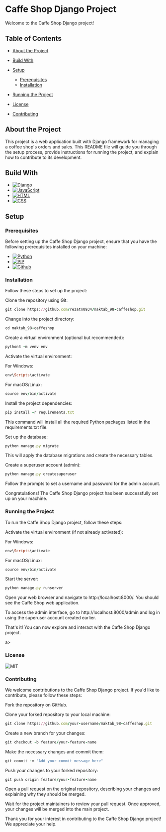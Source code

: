 # Caffe Shop Django Project
Welcome to the Caffe Shop Django project! 

## Table of Contents
* [About the Project](#about-the-project)
* [Build With](#build-with)
* [Setup](#setup)
  - [Prerequisites](#prerequisites)
  - [Installation](#installation)

* [Running the Project](#running-the-project)
* [License](#license)
* [Contributing](#contributing)



## About the Project
This project is a web application built with Django framework for managing a coffee shop's orders and sales. This README file will guide you through the setup process, provide instructions for running the project, and explain how to contribute to its development.


## Build With
* [![Django][django.js]][django-url]
* [![JavaScript][JavaScript.js]][JavaScript-url]
* [![HTML][HTML.js]][HTML-url]
* [![CSS][CSS.js]][CSS-url]


## Setup
<a name="Prerequisites"></a>
### Prerequisites
Before setting up the Caffe Shop Django project, ensure that you have the following prerequisites installed on your machine:
- [![Python][Python.js]][Python-url]
- [![PIP][PIP.js]][PIP-url]
- [![Github][Github.js]][Github-url]


### Installation
Follow these steps to set up the project:

Clone the repository using Git:

```ruby
git clone https://github.com/rezatn0934/maktab_98-caffeshop.git
```
Change into the project directory:
```ruby
cd maktab_98-caffeshop
```
Create a virtual environment (optional but recommended):
```ruby
python3 -m venv env
```

Activate the virtual environment:

For Windows:

```ruby
env\Scripts\activate
```
For macOS/Linux:

```ruby
source env/bin/activate
```
Install the project dependencies:

```ruby
pip install -r requirements.txt
```
This command will install all the required Python packages listed in the requirements.txt file.

Set up the database:

```ruby
python manage.py migrate
```
This will apply the database migrations and create the necessary tables.

Create a superuser account (admin):

```ruby
python manage.py createsuperuser
```
Follow the prompts to set a username and password for the admin account.

Congratulations! The Caffe Shop Django project has been successfully set up on your machine.


### Running the Project
To run the Caffe Shop Django project, follow these steps:

Activate the virtual environment (if not already activated):

For Windows:

```ruby
env\Scripts\activate
```
For macOS/Linux:

```ruby
source env/bin/activate
```
Start the server:

```ruby
python manage.py runserver
```
Open your web browser and navigate to http://localhost:8000/. You should see the Caffe Shop web application.

To access the admin interface, go to http://localhost:8000/admin and log in using the superuser account created earlier.

That's it! You can now explore and interact with the Caffe Shop Django project.

a>
### License
![MIT][MIT.js]


### Contributing
We welcome contributions to the Caffe Shop Django project. If you'd like to contribute, please follow these steps:

Fork the repository on GitHub.

Clone your forked repository to your local machine:

```ruby
git clone https://github.com/your-username/maktab_98-caffeshop.git
```
Create a new branch for your changes:


```ruby
git checkout -b feature/your-feature-name
```
Make the necessary changes and commit them:


```ruby
git commit -m "Add your commit message here"
```
Push your changes to your forked repository:

```ruby
git push origin feature/your-feature-name
```
Open a pull request on the original repository, describing your changes and explaining why they should be merged.

Wait for the project maintainers to review your pull request. Once approved, your changes will be merged into the main project.

Thank you for your interest in contributing to the Caffe Shop Django project! We appreciate your help.

[django.js]: https://img.shields.io/badge/Django-F77FBE?style=for-the-badge&logo=django&logoColor=black
[django-url]: https://www.djangoproject.com/
[JavaScript.js]: https://img.shields.io/badge/JavaScript-A21441?style=for-the-badge&logo=javascript&logoColor=black
[JavaScript-url]: https://www.javascript.com/
[HTML.js]: https://img.shields.io/badge/HTML-00A693?style=for-the-badge&logo=html5&logoColor=black
[HTML-url]: https://www.javascript.com/
[CSS.js]: https://img.shields.io/badge/CSS-32127a?&style=for-the-badge&logo=css3&logoColor=white
[CSS-url]: https://www.javascript.com/
[Python.js]: https://img.shields.io/badge/Python-red?style=for-the-badge&logo=python&logoColor=black
[Python-url]: https://www.python.org/
[PIP.js]: https://img.shields.io/badge/PIP_(Python_package_manager)-blue?style=for-the-badge&logo=pypi&logoColor=white

[PIP-url]: https://pypi.org/
[Github.js]: https://img.shields.io/badge/GitHub-green?style=for-the-badge&logo=github&logoColor=black
[Github-url]: https://github.com/
[MIT.js]: https://img.shields.io/badge/License-MIT-F77FBE.svg
[MIT-url]: https://www.python.org/
